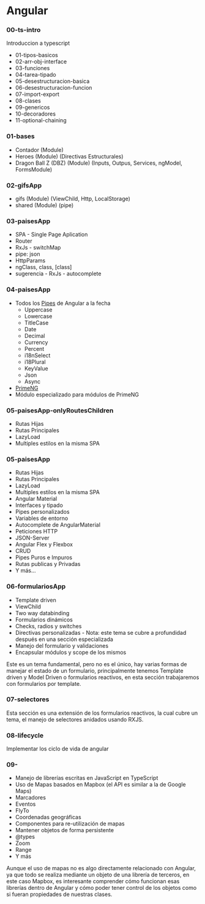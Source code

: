 # Angular

### 00-ts-intro
Introduccion a typescript 
* 01-tipos-basicos
* 02-arr-obj-interface
* 03-funciones
* 04-tarea-tipado
* 05-desestructuracion-basica
* 06-desestructuracion-funcion
* 07-import-export
* 08-clases
* 09-genericos
* 10-decoradores
* 11-optional-chaining

### 01-bases
* Contador (Module)
* Heroes (Module) (Directivas Estructurales)
* Dragon Ball Z (DBZ) (Module) (Inputs, Outpus, Services, ngModel, FormsModule)

### 02-gifsApp
* gifs (Module) (ViewChild, Http, LocalStorage)
* shared (Module) (pipe)

### 03-paisesApp
* SPA - Single Page Aplication
* Router
* RxJs - switchMap
* pipe: json
* HttpParams
* ngClass, class, [class]
* sugerencia - RxJs - autocomplete

### 04-paisesApp
* Todos los [Pipes](https://angular.io/api?query=pipe) de Angular a la fecha
  - Uppercase
  - Lowercase
  - TitleCase
  - Date
  - Decimal
  - Currency
  - Percent
  - i18nSelect
  - i18Plural
  - KeyValue
  - Json
  - Async
* [PrimeNG](https://markdownlivepreview.com/)
* Módulo especializado para módulos de PrimeNG

### 05-paisesApp-onlyRoutesChildren
* Rutas Hijas
* Rutas Principales
* LazyLoad
* Multiples estilos en la misma SPA

### 05-paisesApp
* Rutas Hijas
* Rutas Principales
* LazyLoad
* Multiples estilos en la misma SPA
* Angular Material
* Interfaces y tipado
* Pipes personalizados
* Variables de entorno
* Autocomplete de AngularMaterial
* Peticiones HTTP
* JSON-Server
* Angular Flex y Flexbox
* CRUD
* Pipes Puros e Impuros
* Rutas publicas y Privadas
* Y más...

### 06-formulariosApp
* Template driven
* ViewChild
* Two way databinding
* Formularios dinámicos
* Checks, radios y switches
* Directivas personalizadas - Nota: este tema se cubre a profundidad después en una sección especializada
* Manejo del formulario y validaciones
* Encapsular módulos y scope de los mismos

Este es un tema fundamental, pero no es el único, hay varias formas de manejar el estado de un formulario, principalmente tenemos Template driven y Model Driven o formularios reactivos, en esta sección trabajaremos con formularios por template.

### 07-selectores
Esta sección es una extensión de los formularios reactivos, la cual cubre un tema, el manejo de selectores anidados usando RXJS.

### 08-lifecycle
Implementar los ciclo de vida de angular

### 09-
* Manejo de librerías escritas en JavaScript en TypeScript
* Uso de Mapas basados en Mapbox (el API es similar a la de Google Maps)
* Marcadores
* Eventos
* FlyTo
* Coordenadas geográficas
* Componentes para re-utilización de mapas
* Mantener objetos de forma persistente
* @types
* Zoom
* Range
* Y más

Aunque el uso de mapas no es algo directamente relacionado con Angular, ya que todo se realiza mediante un objeto de una librería de terceros, en este caso Mapbox, es interesante comprender cómo funcionan esas librerías dentro de Angular y cómo poder tener control de los objetos como si fueran propiedades de nuestras clases.